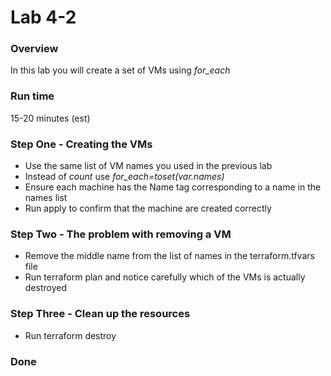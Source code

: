 # Lab 4-2

### Overview
 
In this lab you will create a set of VMs using *for_each*

### Run time
15-20 minutes (est)

### Step One - Creating the VMs

* Use the same list of VM names you used in the previous lab
* Instead of _count_ use *for_each=toset(var.names)*
* Ensure each machine has the Name tag corresponding to a name in the names list
* Run apply to confirm that the machine are created correctly

### Step Two - The problem with removing a VM

* Remove the middle name from the list of names in the terraform.tfvars file
* Run terraform plan and notice carefully which of the VMs is actually destroyed

### Step Three - Clean up the resources

* Run terraform destroy

### Done



